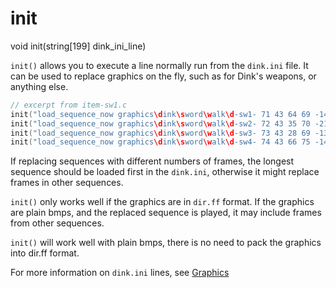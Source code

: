 # init

<Prototype>void init(string[199] dink_ini_line)</Prototype>

`init()` allows you to execute a line normally run from the `dink.ini` file. It can be used to replace graphics on the fly, such as for Dink's weapons, or anything else.



```c
// excerpt from item-sw1.c
init("load_sequence_now graphics\dink\sword\walk\d-sw1- 71 43 64 69 -14 -10 14 10");
init("load_sequence_now graphics\dink\sword\walk\d-sw2- 72 43 35 70 -21 -10 19 10");
init("load_sequence_now graphics\dink\sword\walk\d-sw3- 73 43 28 69 -13 -9 13 9");
init("load_sequence_now graphics\dink\sword\walk\d-sw4- 74 43 66 75 -14 -12 20 12");
```

If replacing sequences with different numbers of frames, the longest sequence should be loaded first in the `dink.ini`, otherwise it might replace frames in other sequences.

<VersionInfo dink="< 1.08">

`init()` only works well if the graphics are in `dir.ff` format. If the graphics are plain bmps, and the replaced sequence is played, it may include frames from other sequences.

</VersionInfo>

<VersionInfo dink="1.08" freedink="all">

`init()` will work well with plain bmps, there is no need to pack the graphics into dir.ff format.

</VersionInfo>

For more information on `dink.ini` lines, see [Graphics](../guide/graphics.md)
